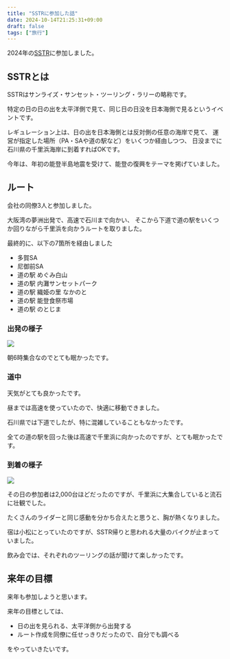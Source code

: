 ```yaml
---
title: "SSTRに参加した話"
date: 2024-10-14T21:25:31+09:00
draft: false
tags: ["旅行"]
---
```


2024年の[SSTR](https://sstr.jp/)に参加しました。

## SSTRとは

SSTRはサンライズ・サンセット・ツーリング・ラリーの略称です。

特定の日の日の出を太平洋側で見て、同じ日の日没を日本海側で見るというイベントです。

レギュレーション上は、日の出を日本海側とは反対側の任意の海岸で見て、
運営が指定した場所（PA・SAや道の駅など）をいくつか経由しつつ、
日没までに石川県の千里浜海岸に到着すればOKです。

今年は、年初の能登半島地震を受けて、能登の復興をテーマを掲げていました。

## ルート

会社の同僚3人と参加しました。

大阪湾の夢洲出発で、高速で石川まで向かい、
そこから下道で道の駅をいくつか回りながら千里浜を向かうルートを取りました。

最終的に、以下の7箇所を経由しました

- 多賀SA
- 尼御前SA
- 道の駅 めぐみ白山
- 道の駅 内灘サンセットパーク
- 道の駅 織姫の里 なかのと
- 道の駅 能登食祭市場
- 道の駅 のとじま

### 出発の様子

![](/img/blog/sstr/start.jpg)

朝6時集合なのでとても眠かったです。

### 道中

天気がとても良かったです。

昼までは高速を使っていたので、快適に移動できました。

石川県では下道でしたが、特に混雑していることもなかったです。

全ての道の駅を回った後は高速で千里浜に向かったのですが、とても眠かったです。

### 到着の様子

![](/img/blog/sstr/end.jpg)

その日の参加者は2,000台ほどだったのですが、千里浜に大集合していると流石に壮観でした。

たくさんのライダーと同じ感動を分かち合えたと思うと、胸が熱くなりました。

宿は小松にとっていたのですが、SSTR帰りと思われる大量のバイクが止まっていました。

飲み会では、それぞれのツーリングの話が聞けて楽しかったです。

## 来年の目標

来年も参加しようと思います。

来年の目標としては、

- 日の出を見られる、太平洋側から出発する
- ルート作成を同僚に任せっきりだったので、自分でも調べる

をやっていきたいです。
